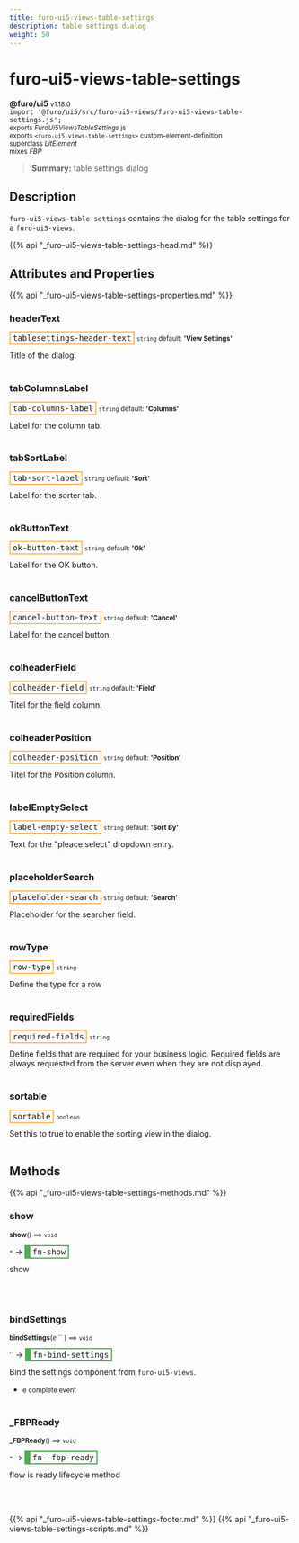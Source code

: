 ```yaml
---
title: furo-ui5-views-table-settings
description: table settings dialog
weight: 50
---
```


# furo-ui5-views-table-settings
**@furo/ui5** <small>v1.18.0</small>
<br>`import '@furo/ui5/src/furo-ui5-views/furo-ui5-views-table-settings.js';`<small>
<br>exports *FuroUi5ViewsTableSettings* js
<br>exports `<furo-ui5-views-table-settings>` custom-element-definition
<br>superclass *LitElement*
<br> mixes *FBP*</small>

> **Summary:** table settings dialog

## Description

`furo-ui5-views-table-settings`  contains the dialog for the table settings for a `furo-ui5-views`.

{{% api "_furo-ui5-views-table-settings-head.md" %}}

## Attributes and Properties
{{% api "_furo-ui5-views-table-settings-properties.md" %}}








### **headerText**

<span  style="border-width:2px; border-style: solid;border-color:  rgb(255, 182, 91);font-family:monospace; padding:2px 4px;">tablesettings-header-text</span>
<small>`string` default: **&#39;View Settings&#39;**</small>

Title of the dialog.
<br><br>

### **tabColumnsLabel**

<span  style="border-width:2px; border-style: solid;border-color:  rgb(255, 182, 91);font-family:monospace; padding:2px 4px;">tab-columns-label</span>
<small>`string` default: **&#39;Columns&#39;**</small>

Label for the column tab.
<br><br>

### **tabSortLabel**

<span  style="border-width:2px; border-style: solid;border-color:  rgb(255, 182, 91);font-family:monospace; padding:2px 4px;">tab-sort-label</span>
<small>`string` default: **&#39;Sort&#39;**</small>

Label for the sorter tab.
<br><br>

### **okButtonText**

<span  style="border-width:2px; border-style: solid;border-color:  rgb(255, 182, 91);font-family:monospace; padding:2px 4px;">ok-button-text</span>
<small>`string` default: **&#39;Ok&#39;**</small>

Label for the OK button.
<br><br>

### **cancelButtonText**

<span  style="border-width:2px; border-style: solid;border-color:  rgb(255, 182, 91);font-family:monospace; padding:2px 4px;">cancel-button-text</span>
<small>`string` default: **&#39;Cancel&#39;**</small>

Label for the cancel button.
<br><br>

### **colheaderField**

<span  style="border-width:2px; border-style: solid;border-color:  rgb(255, 182, 91);font-family:monospace; padding:2px 4px;">colheader-field</span>
<small>`string` default: **&#39;Field&#39;**</small>

Titel for the field column.
<br><br>

### **colheaderPosition**

<span  style="border-width:2px; border-style: solid;border-color:  rgb(255, 182, 91);font-family:monospace; padding:2px 4px;">colheader-position</span>
<small>`string` default: **&#39;Position&#39;**</small>

Titel for the Position column.
<br><br>

### **labelEmptySelect**

<span  style="border-width:2px; border-style: solid;border-color:  rgb(255, 182, 91);font-family:monospace; padding:2px 4px;">label-empty-select</span>
<small>`string` default: **&#39;Sort By&#39;**</small>

Text for the "pleace select" dropdown entry.
<br><br>

### **placeholderSearch**

<span  style="border-width:2px; border-style: solid;border-color:  rgb(255, 182, 91);font-family:monospace; padding:2px 4px;">placeholder-search</span>
<small>`string` default: **&#39;Search&#39;**</small>

Placeholder for the searcher field.
<br><br>

### **rowType**

<span  style="border-width:2px; border-style: solid;border-color:  rgb(255, 182, 91);font-family:monospace; padding:2px 4px;">row-type</span>
<small>`string` </small>

Define the type for a row
<br><br>

### **requiredFields**

<span  style="border-width:2px; border-style: solid;border-color:  rgb(255, 182, 91);font-family:monospace; padding:2px 4px;">required-fields</span>
<small>`string` </small>

Define fields that are required for your business logic. Required fields are always requested from the server
even when they are not displayed.
<br><br>

### **sortable**

<span  style="border-width:2px; border-style: solid;border-color:  rgb(255, 182, 91);font-family:monospace; padding:2px 4px;">sortable</span>
<small>`boolean` </small>

Set this to true to enable the sorting view in the dialog.
<br><br>

## Methods
{{% api "_furo-ui5-views-table-settings-methods.md" %}}


### **show**
<small>**show**() ⟹ `void`</small>

<small>`*`</small> →
<span  style="border-width:2px 2px 2px 10px; border-style: solid;border-color:  rgb(76, 175, 80);font-family:monospace; padding:2px 4px;">fn-show</span>

show

<br><br>

### **bindSettings**
<small>**bindSettings**(*e* `` ) ⟹ `void`</small>

<small>`` </small> →
<span  style="border-width:2px 2px 2px 10px; border-style: solid;border-color:  rgb(76, 175, 80);font-family:monospace; padding:2px 4px;">fn-bind-settings</span>

Bind the settings component from `furo-ui5-views`.

- <small>e complete event</small>
<br><br>



### **_FBPReady**
<small>**_FBPReady**() ⟹ `void`</small>

<small>`*`</small> →
<span  style="border-width:2px 2px 2px 10px; border-style: solid;border-color:  rgb(76, 175, 80);font-family:monospace; padding:2px 4px;">fn--fbp-ready</span>

flow is ready lifecycle method

<br><br>
















{{% api "_furo-ui5-views-table-settings-footer.md" %}}
{{% api "_furo-ui5-views-table-settings-scripts.md" %}}
